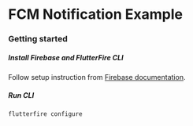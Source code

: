 # FCM Notification Example

### Getting started

##### Install Firebase and FlutterFire CLI

Follow setup instruction from [Firebase documentation](https://firebase.google.com/docs/flutter/).

##### Run CLI

```bash
flutterfire configure
```

